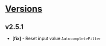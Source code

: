 # [Versions](https://github.com/Tracktor/design-system/releases)

## v2.5.1
- **[fix]** - Reset input value `AutocompleteFilter`
